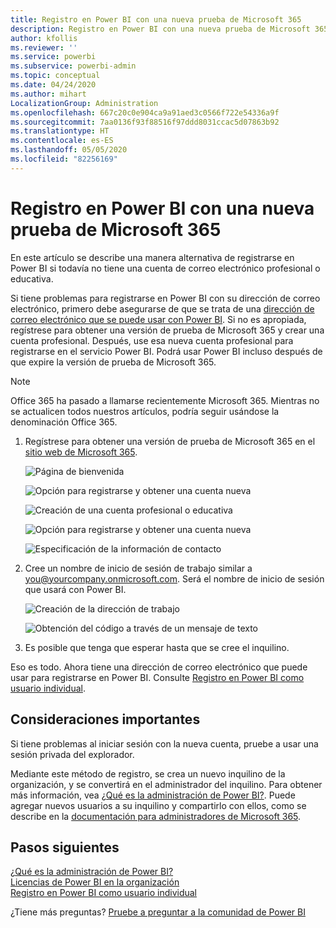 ```yaml
---
title: Registro en Power BI con una nueva prueba de Microsoft 365
description: Registro en Power BI con una nueva prueba de Microsoft 365
author: kfollis
ms.reviewer: ''
ms.service: powerbi
ms.subservice: powerbi-admin
ms.topic: conceptual
ms.date: 04/24/2020
ms.author: mihart
LocalizationGroup: Administration
ms.openlocfilehash: 667c20c0e904ca9a91aed3c0566f722e54336a9f
ms.sourcegitcommit: 7aa0136f93f88516f97ddd8031ccac5d07863b92
ms.translationtype: HT
ms.contentlocale: es-ES
ms.lasthandoff: 05/05/2020
ms.locfileid: "82256169"
---
```

# <a name="signing-up-for-power-bi-with-a-new-microsoft-365-trial"></a>Registro en Power BI con una nueva prueba de Microsoft 365

En este artículo se describe una manera alternativa de registrarse en Power BI si todavía no tiene una cuenta de correo electrónico profesional o educativa. 

Si tiene problemas para registrarse en Power BI con su dirección de correo electrónico, primero debe asegurarse de que se trata de una [dirección de correo electrónico que se puede usar con Power BI](service-self-service-signup-for-power-bi.md#supported-email-addresses). Si no es apropiada, regístrese para obtener una versión de prueba de Microsoft 365 y crear una cuenta profesional. Después, use esa nueva cuenta profesional para registrarse en el servicio Power BI. Podrá usar Power BI incluso después de que expire la versión de prueba de Microsoft 365.

> [!NOTE]
> Office 365 ha pasado a llamarse recientemente Microsoft 365. Mientras no se actualicen todos nuestros artículos, podría seguir usándose la denominación Office 365.

1. Regístrese para obtener una versión de prueba de Microsoft 365 en el [sitio web de Microsoft 365](https://www.microsoft.com/en-us/microsoft-365/business/compare-more-office-365-for-business-plans).

    ![Página de bienvenida](media/service-admin-signing-up-for-power-bi-with-a-new-office-365-trial/power-bi-try-now.png)

    ![Opción para registrarse y obtener una cuenta nueva](media/service-admin-signing-up-for-power-bi-with-a-new-office-365-trial/power-bi-existing.png)

    ![Creación de una cuenta profesional o educativa](media/service-admin-signing-up-for-power-bi-with-a-new-office-365-trial/power-bi-create-email.png)

    ![Opción para registrarse y obtener una cuenta nueva](media/service-admin-signing-up-for-power-bi-with-a-new-office-365-trial/power-bi-no-email.png)

    ![Especificación de la información de contacto](media/service-admin-signing-up-for-power-bi-with-a-new-office-365-trial/power-bi-welcome-you.png)

    

1. Cree un nombre de inicio de sesión de trabajo similar a you@yourcompany.onmicrosoft.com. Será el nombre de inicio de sesión que usará con Power BI.

    ![Creación de la dirección de trabajo](media/service-admin-signing-up-for-power-bi-with-a-new-office-365-trial/power-bi-create-address.png)

    ![Obtención del código a través de un mensaje de texto](media/service-admin-signing-up-for-power-bi-with-a-new-office-365-trial/power-bi-robot.png)    

1. Es posible que tenga que esperar hasta que se cree el inquilino. 

Eso es todo.  Ahora tiene una dirección de correo electrónico que puede usar para registrarse en Power BI. Consulte [Registro en Power BI como usuario individual](service-self-service-signup-for-power-bi.md).





## <a name="important-considerations"></a>Consideraciones importantes
Si tiene problemas al iniciar sesión con la nueva cuenta, pruebe a usar una sesión privada del explorador.    

Mediante este método de registro, se crea un nuevo inquilino de la organización, y se convertirá en el administrador del inquilino. Para obtener más información, vea [¿Qué es la administración de Power BI?](service-admin-administering-power-bi-in-your-organization.md). Puede agregar nuevos usuarios a su inquilino y compartirlo con ellos, como se describe en la [documentación para administradores de Microsoft 365](https://support.office.com/en-sg/article/Add-users-individually-to-Office-365---Admin-Help-1970f7d6-03b5-442f-b385-5880b9c256ec).

## <a name="next-steps"></a>Pasos siguientes

[¿Qué es la administración de Power BI?](service-admin-administering-power-bi-in-your-organization.md)  
[Licencias de Power BI en la organización](service-admin-licensing-organization.md)  
[Registro en Power BI como usuario individual](service-self-service-signup-for-power-bi.md)

¿Tiene más preguntas? [Pruebe a preguntar a la comunidad de Power BI](https://community.powerbi.com/)